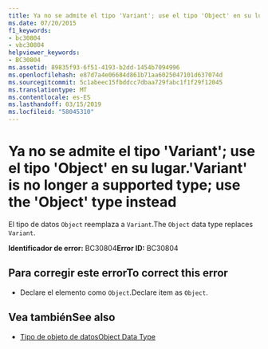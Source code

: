 ```yaml
---
title: Ya no se admite el tipo 'Variant'; use el tipo 'Object' en su lugar.
ms.date: 07/20/2015
f1_keywords:
- bc30804
- vbc30804
helpviewer_keywords:
- BC30804
ms.assetid: 89835f93-6f51-4193-b2dd-1454b7094996
ms.openlocfilehash: e87d7a4e06684d861b71aa6025047101d637074d
ms.sourcegitcommit: 5c1abeec15fbddcc7dbaa729fabc1f1f29f12045
ms.translationtype: MT
ms.contentlocale: es-ES
ms.lasthandoff: 03/15/2019
ms.locfileid: "58045310"
---
```

# <a name="variant-is-no-longer-a-supported-type-use-the-object-type-instead"></a><span data-ttu-id="06585-102">Ya no se admite el tipo 'Variant'; use el tipo 'Object' en su lugar.</span><span class="sxs-lookup"><span data-stu-id="06585-102">'Variant' is no longer a supported type; use the 'Object' type instead</span></span>
<span data-ttu-id="06585-103">El tipo de datos `Object` reemplaza a `Variant`.</span><span class="sxs-lookup"><span data-stu-id="06585-103">The `Object` data type replaces `Variant`.</span></span>  
  
 <span data-ttu-id="06585-104">**Identificador de error:** BC30804</span><span class="sxs-lookup"><span data-stu-id="06585-104">**Error ID:** BC30804</span></span>  
  
## <a name="to-correct-this-error"></a><span data-ttu-id="06585-105">Para corregir este error</span><span class="sxs-lookup"><span data-stu-id="06585-105">To correct this error</span></span>  
  
-   <span data-ttu-id="06585-106">Declare el elemento como `Object`.</span><span class="sxs-lookup"><span data-stu-id="06585-106">Declare item as `Object`.</span></span>  
  
## <a name="see-also"></a><span data-ttu-id="06585-107">Vea también</span><span class="sxs-lookup"><span data-stu-id="06585-107">See also</span></span>

- [<span data-ttu-id="06585-108">Tipo de objeto de datos</span><span class="sxs-lookup"><span data-stu-id="06585-108">Object Data Type</span></span>](../../visual-basic/language-reference/data-types/object-data-type.md)
